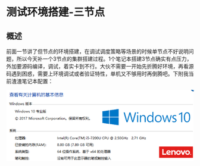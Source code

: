 # 测试环境搭建-三节点

## 概述

前面一节讲了但节点的环境搭建，在调试调度策略等场景的时候单节点不好说明问题，所以今天补一个3节点的集群搭建过程。1个笔记本搭建3节点确实有点压力，外加要源码编译，调试，着实卡到不行。大伙不需要一开始先折腾好环境，再看源码遇到困惑，需要上环境调试或者验证特性，单机又不够用时再倒腾吧。下附我当前渣渣笔记本配置：

![1552458691339](image/debug-environment-3node/1552458691339.png)

